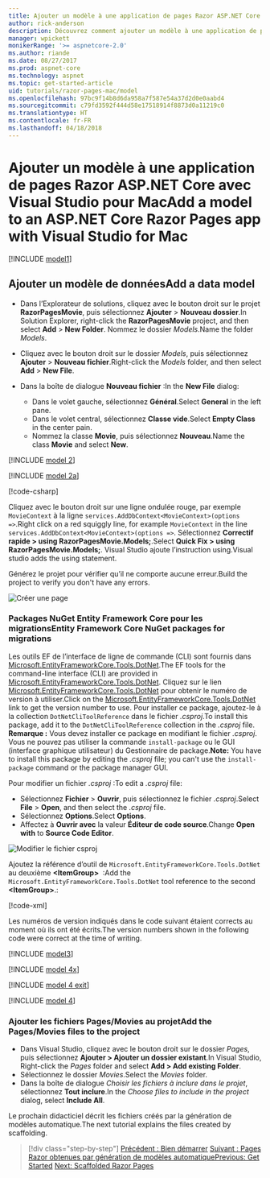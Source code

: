 ```yaml
---
title: Ajouter un modèle à une application de pages Razor ASP.NET Core avec Visual Studio pour Mac
author: rick-anderson
description: Découvrez comment ajouter un modèle à une application de pages Razor dans ASP.NET Core à l’aide de Visual Studio pour Mac.
manager: wpickett
monikerRange: '>= aspnetcore-2.0'
ms.author: riande
ms.date: 08/27/2017
ms.prod: aspnet-core
ms.technology: aspnet
ms.topic: get-started-article
uid: tutorials/razor-pages-mac/model
ms.openlocfilehash: 97bc9f14b8d6da958a7f587e54a37d2d0e0aabd4
ms.sourcegitcommit: c79fd3592f444d58e17518914f8873d0a11219c0
ms.translationtype: HT
ms.contentlocale: fr-FR
ms.lasthandoff: 04/18/2018
---
```

# <a name="add-a-model-to-an-aspnet-core-razor-pages-app-with-visual-studio-for-mac"></a><span data-ttu-id="befd4-103">Ajouter un modèle à une application de pages Razor ASP.NET Core avec Visual Studio pour Mac</span><span class="sxs-lookup"><span data-stu-id="befd4-103">Add a model to an ASP.NET Core Razor Pages app with Visual Studio for Mac</span></span>

[!INCLUDE [model1](../../includes/RP/model1.md)]

## <a name="add-a-data-model"></a><span data-ttu-id="befd4-104">Ajouter un modèle de données</span><span class="sxs-lookup"><span data-stu-id="befd4-104">Add a data model</span></span>

* <span data-ttu-id="befd4-105">Dans l’Explorateur de solutions, cliquez avec le bouton droit sur le projet **RazorPagesMovie**, puis sélectionnez **Ajouter** > **Nouveau dossier**.</span><span class="sxs-lookup"><span data-stu-id="befd4-105">In Solution Explorer, right-click the **RazorPagesMovie** project, and then select **Add** > **New Folder**.</span></span> <span data-ttu-id="befd4-106">Nommez le dossier *Models*.</span><span class="sxs-lookup"><span data-stu-id="befd4-106">Name the folder *Models*.</span></span>
* <span data-ttu-id="befd4-107">Cliquez avec le bouton droit sur le dossier *Models*, puis sélectionnez **Ajouter** > **Nouveau fichier**.</span><span class="sxs-lookup"><span data-stu-id="befd4-107">Right-click the *Models* folder, and then select **Add** > **New File**.</span></span>
* <span data-ttu-id="befd4-108">Dans la boîte de dialogue **Nouveau fichier** :</span><span class="sxs-lookup"><span data-stu-id="befd4-108">In the **New File** dialog:</span></span>

  * <span data-ttu-id="befd4-109">Dans le volet gauche, sélectionnez **Général**.</span><span class="sxs-lookup"><span data-stu-id="befd4-109">Select **General** in the left pane.</span></span>
  * <span data-ttu-id="befd4-110">Dans le volet central, sélectionnez **Classe vide**.</span><span class="sxs-lookup"><span data-stu-id="befd4-110">Select **Empty Class** in the center pain.</span></span>
  * <span data-ttu-id="befd4-111">Nommez la classe **Movie**, puis sélectionnez **Nouveau**.</span><span class="sxs-lookup"><span data-stu-id="befd4-111">Name the class **Movie** and select **New**.</span></span>

[!INCLUDE [model 2](../../includes/RP/model2.md)]

[!INCLUDE [model 2a](../../includes/RP/model2a.md)]

[!code-csharp[](../../tutorials/razor-pages/razor-pages-start/sample/RazorPagesMovie/Startup.cs?name=snippet_ConfigureServices2&highlight=3-6)]

<span data-ttu-id="befd4-112">Cliquez avec le bouton droit sur une ligne ondulée rouge, par exemple `MovieContext` à la ligne `services.AddDbContext<MovieContext>(options =>`.</span><span class="sxs-lookup"><span data-stu-id="befd4-112">Right click on a red squiggly line, for example `MovieContext` in the line `services.AddDbContext<MovieContext>(options =>`.</span></span> <span data-ttu-id="befd4-113">Sélectionnez **Correctif rapide > using RazorPagesMovie.Models;**.</span><span class="sxs-lookup"><span data-stu-id="befd4-113">Select **Quick Fix > using RazorPagesMovie.Models;**.</span></span> <span data-ttu-id="befd4-114">Visual Studio ajoute l’instruction using.</span><span class="sxs-lookup"><span data-stu-id="befd4-114">Visual studio adds the using statement.</span></span>

<span data-ttu-id="befd4-115">Générez le projet pour vérifier qu’il ne comporte aucune erreur.</span><span class="sxs-lookup"><span data-stu-id="befd4-115">Build the project to verify you don't have any errors.</span></span>

![Créer une page](model/red.png)

### <a name="entity-framework-core-nuget-packages-for-migrations"></a><span data-ttu-id="befd4-117">Packages NuGet Entity Framework Core pour les migrations</span><span class="sxs-lookup"><span data-stu-id="befd4-117">Entity Framework Core NuGet packages for migrations</span></span>

<span data-ttu-id="befd4-118">Les outils EF de l’interface de ligne de commande (CLI) sont fournis dans [Microsoft.EntityFrameworkCore.Tools.DotNet](https://www.nuget.org/packages/Microsoft.EntityFrameworkCore.Tools.DotNet).</span><span class="sxs-lookup"><span data-stu-id="befd4-118">The EF tools for the command-line interface (CLI) are provided in [Microsoft.EntityFrameworkCore.Tools.DotNet](https://www.nuget.org/packages/Microsoft.EntityFrameworkCore.Tools.DotNet).</span></span> <span data-ttu-id="befd4-119">Cliquez sur le lien [Microsoft.EntityFrameworkCore.Tools.DotNet](https://www.nuget.org/packages/Microsoft.EntityFrameworkCore.Tools.DotNet) pour obtenir le numéro de version à utiliser.</span><span class="sxs-lookup"><span data-stu-id="befd4-119">Click on the [Microsoft.EntityFrameworkCore.Tools.DotNet](https://www.nuget.org/packages/Microsoft.EntityFrameworkCore.Tools.DotNet) link to get the version number to use.</span></span> <span data-ttu-id="befd4-120">Pour installer ce package, ajoutez-le à la collection `DotNetCliToolReference` dans le fichier *.csproj*.</span><span class="sxs-lookup"><span data-stu-id="befd4-120">To install this package, add it to the `DotNetCliToolReference` collection in the *.csproj* file.</span></span> <span data-ttu-id="befd4-121">**Remarque :** Vous devez installer ce package en modifiant le fichier *.csproj*. Vous ne pouvez pas utiliser la commande `install-package` ou le GUI (interface graphique utilisateur) du Gestionnaire de package.</span><span class="sxs-lookup"><span data-stu-id="befd4-121">**Note:** You have to install this package by editing the *.csproj* file; you can't use the `install-package` command or the package manager GUI.</span></span>

<span data-ttu-id="befd4-122">Pour modifier un fichier *.csproj* :</span><span class="sxs-lookup"><span data-stu-id="befd4-122">To edit a *.csproj* file:</span></span>

* <span data-ttu-id="befd4-123">Sélectionnez **Fichier** > **Ouvrir**, puis sélectionnez le fichier *.csproj*.</span><span class="sxs-lookup"><span data-stu-id="befd4-123">Select **File** > **Open**, and then select the *.csproj* file.</span></span>
* <span data-ttu-id="befd4-124">Sélectionnez **Options**.</span><span class="sxs-lookup"><span data-stu-id="befd4-124">Select **Options**.</span></span>
* <span data-ttu-id="befd4-125">Affectez à **Ouvrir avec** la valeur **Éditeur de code source**.</span><span class="sxs-lookup"><span data-stu-id="befd4-125">Change **Open with** to **Source Code Editor**.</span></span>

![Modifier le fichier csproj](model/csproj.png)

<span data-ttu-id="befd4-127">Ajoutez la référence d’outil de `Microsoft.EntityFrameworkCore.Tools.DotNet` au deuxième **\<ItemGroup>**  :</span><span class="sxs-lookup"><span data-stu-id="befd4-127">Add the `Microsoft.EntityFrameworkCore.Tools.DotNet` tool reference to the second **\<ItemGroup>**.:</span></span>

[!code-xml[](../../tutorials/razor-pages/razor-pages-start/snapshot_cli_sample/RazorPagesMovie/RazorPagesMovie.cli.csproj?highlight=10)]

<span data-ttu-id="befd4-128">Les numéros de version indiqués dans le code suivant étaient corrects au moment où ils ont été écrits.</span><span class="sxs-lookup"><span data-stu-id="befd4-128">The version numbers shown in the following code were correct at the time of writing.</span></span>

[!INCLUDE [model3](../../includes/RP/model3.md)]

[!INCLUDE [model 4x](../../includes/RP/model4x.md)]

[!INCLUDE [model 4 exit](../../includes/RP/model4exit.md)]

[!INCLUDE [model 4](../../includes/RP/model4.md)]

### <a name="add-the-pagesmovies-files-to-the-project"></a><span data-ttu-id="befd4-129">Ajouter les fichiers Pages/Movies au projet</span><span class="sxs-lookup"><span data-stu-id="befd4-129">Add the Pages/Movies files to the project</span></span>

* <span data-ttu-id="befd4-130">Dans Visual Studio, cliquez avec le bouton droit sur le dossier *Pages*, puis sélectionnez **Ajouter > Ajouter un dossier existant**.</span><span class="sxs-lookup"><span data-stu-id="befd4-130">In Visual Studio, Right-click the *Pages* folder and select **Add > Add existing Folder**.</span></span>
* <span data-ttu-id="befd4-131">Sélectionnez le dossier *Movies*.</span><span class="sxs-lookup"><span data-stu-id="befd4-131">Select the *Movies* folder.</span></span>
* <span data-ttu-id="befd4-132">Dans la boîte de dialogue *Choisir les fichiers à inclure dans le projet*, sélectionnez **Tout inclure**.</span><span class="sxs-lookup"><span data-stu-id="befd4-132">In the *Choose files to include in the project* dialog, select **Include All**.</span></span>

<span data-ttu-id="befd4-133">Le prochain didacticiel décrit les fichiers créés par la génération de modèles automatique.</span><span class="sxs-lookup"><span data-stu-id="befd4-133">The next tutorial explains the files created by scaffolding.</span></span>

> [!div class="step-by-step"]
> <span data-ttu-id="befd4-134">[Précédent : Bien démarrer](xref:tutorials/razor-pages-mac/razor-pages-start)
> [Suivant : Pages Razor obtenues par génération de modèles automatique](xref:tutorials/razor-pages-mac/page)</span><span class="sxs-lookup"><span data-stu-id="befd4-134">[Previous: Get Started](xref:tutorials/razor-pages-mac/razor-pages-start)
[Next: Scaffolded Razor Pages](xref:tutorials/razor-pages-mac/page)</span></span>
